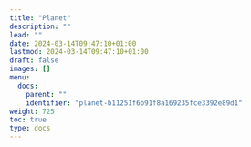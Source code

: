 ```yaml
---
title: "Planet"
description: ""
lead: ""
date: 2024-03-14T09:47:10+01:00
lastmod: 2024-03-14T09:47:10+01:00
draft: false
images: []
menu:
  docs:
    parent: ""
    identifier: "planet-b11251f6b91f8a169235fce3392e89d1"
weight: 725
toc: true
type: docs
---
```

